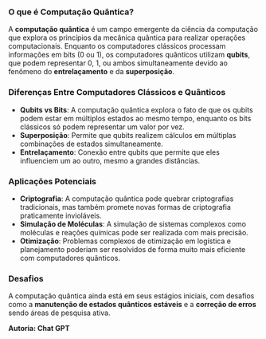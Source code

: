 ### O que é Computação Quântica?

A **computação quântica** é um campo emergente da ciência da computação que explora os princípios da mecânica quântica para realizar operações computacionais. Enquanto os computadores clássicos processam informações em bits (0 ou 1), os computadores quânticos utilizam **qubits**, que podem representar 0, 1, ou ambos simultaneamente devido ao fenômeno do **entrelaçamento** e da **superposição**.

### Diferenças Entre Computadores Clássicos e Quânticos

- **Qubits vs Bits**: A computação quântica explora o fato de que os qubits podem estar em múltiplos estados ao mesmo tempo, enquanto os bits clássicos só podem representar um valor por vez.
- **Superposição**: Permite que qubits realizem cálculos em múltiplas combinações de estados simultaneamente.
- **Entrelaçamento**: Conexão entre qubits que permite que eles influenciem um ao outro, mesmo a grandes distâncias.

### Aplicações Potenciais

- **Criptografia**: A computação quântica pode quebrar criptografias tradicionais, mas também promete novas formas de criptografia praticamente invioláveis.
- **Simulação de Moléculas**: A simulação de sistemas complexos como moléculas e reações químicas pode ser realizada com mais precisão.
- **Otimização**: Problemas complexos de otimização em logística e planejamento poderiam ser resolvidos de forma muito mais eficiente com computadores quânticos.

### Desafios

A computação quântica ainda está em seus estágios iniciais, com desafios como a **manutenção de estados quânticos estáveis** e a **correção de erros** sendo áreas de pesquisa ativa.

**Autoria: Chat GPT**
